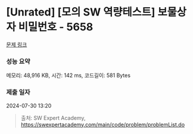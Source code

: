 # [Unrated] [모의 SW 역량테스트] 보물상자 비밀번호 - 5658 

[문제 링크](https://swexpertacademy.com/main/code/problem/problemDetail.do?contestProbId=AWXRUN9KfZ8DFAUo) 

### 성능 요약

메모리: 48,916 KB, 시간: 142 ms, 코드길이: 581 Bytes

### 제출 일자

2024-07-30 13:20



> 출처: SW Expert Academy, https://swexpertacademy.com/main/code/problem/problemList.do